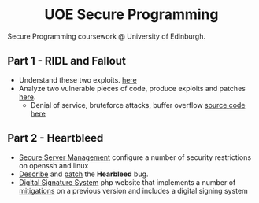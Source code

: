<h1 align="center">
  UOE Secure Programming
</h1>

Secure Programming coursework @ University of Edinburgh.

## Part 1 - RIDL and Fallout
* Understand these two exploits. [here](https://github.com/msramalho/uoe-secure-programming/blob/master/part1/answers1.md)
* Analyze two vulnerable pieces of code, produce exploits and patches [here](https://github.com/msramalho/uoe-secure-programming/blob/master/part1/answers2.md). 
  * Denial of service, bruteforce attacks, buffer overflow [source code here](https://github.com/msramalho/uoe-secure-programming/tree/master/part1/exploit)

## Part 2 - Heartbleed
* [Secure Server Management](https://github.com/msramalho/uoe-secure-programming/blob/master/part2/sshconfig.tar.gz) configure a number of security restrictions on openssh and linux
* [Describe](https://github.com/msramalho/uoe-secure-programming/blob/master/part2/answers3.md) and [patch](https://github.com/msramalho/uoe-secure-programming/blob/master/part2/question3.diff) the **Hearbleed** bug. 
* [Digital Signature System](https://github.com/msramalho/uoe-secure-programming/tree/master/part2/html) php website that implements a number of [mitigations](https://github.com/msramalho/uoe-secure-programming/blob/master/part2/answers3.md#e-security-evaluation-and-countermeasures) on a previous version and includes a digital signing system
